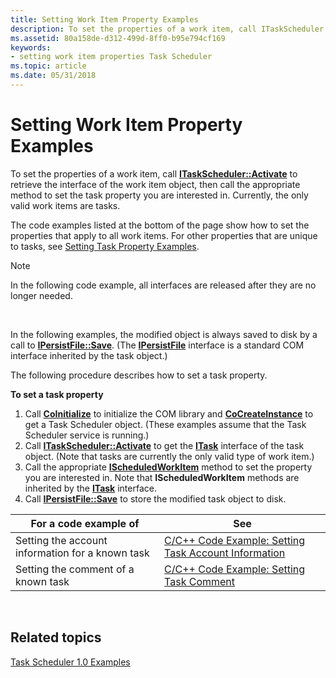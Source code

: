 ```yaml
---
title: Setting Work Item Property Examples
description: To set the properties of a work item, call ITaskScheduler Activate to retrieve the interface of the work item object, then call the appropriate method to set the task property you are interested in. Currently, the only valid work items are tasks.
ms.assetid: 80a158de-d312-499d-8ff0-b95e794cf169
keywords:
- setting work item properties Task Scheduler
ms.topic: article
ms.date: 05/31/2018
---
```


# Setting Work Item Property Examples

To set the properties of a work item, call [**ITaskScheduler::Activate**](/windows/desktop/api/Mstask/nf-mstask-itaskscheduler-activate) to retrieve the interface of the work item object, then call the appropriate method to set the task property you are interested in. Currently, the only valid work items are tasks.

The code examples listed at the bottom of the page show how to set the properties that apply to all work items. For other properties that are unique to tasks, see [Setting Task Property Examples](setting-task-property-examples.md).

> [!Note]  
> In the following code example, all interfaces are released after they are no longer needed.

 

In the following examples, the modified object is always saved to disk by a call to [**IPersistFile::Save**](/windows/win32/api/objidl/nf-objidl-ipersistfile-save). (The [**IPersistFile**](/windows/win32/api/objidl/nn-objidl-ipersistfile) interface is a standard COM interface inherited by the task object.)

The following procedure describes how to set a task property.

**To set a task property**

1.  Call [**CoInitialize**](/windows/win32/api/objbase/nf-objbase-coinitialize) to initialize the COM library and [**CoCreateInstance**](/windows/win32/api/combaseapi/nf-combaseapi-cocreateinstance) to get a Task Scheduler object. (These examples assume that the Task Scheduler service is running.)
2.  Call [**ITaskScheduler::Activate**](/windows/desktop/api/Mstask/nf-mstask-itaskscheduler-activate) to get the [**ITask**](/windows/desktop/api/Mstask/nn-mstask-itask) interface of the task object. (Note that tasks are currently the only valid type of work item.)
3.  Call the appropriate [**IScheduledWorkItem**](/windows/desktop/api/Mstask/nn-mstask-ischeduledworkitem) method to set the property you are interested in. Note that **IScheduledWorkItem** methods are inherited by the [**ITask**](/windows/desktop/api/Mstask/nn-mstask-itask) interface.
4.  Call [**IPersistFile::Save**](/windows/win32/api/objidl/nf-objidl-ipersistfile-save) to store the modified task object to disk.



| For a code example of                            | See                                                                                                           |
|--------------------------------------------------|---------------------------------------------------------------------------------------------------------------|
| Setting the account information for a known task | [C/C++ Code Example: Setting Task Account Information](c-c-code-example-setting-task-account-information.md) |
| Setting the comment of a known task              | [C/C++ Code Example: Setting Task Comment](c-c-code-example-setting-task-comment.md)                         |



 

## Related topics

<dl> <dt>

[Task Scheduler 1.0 Examples](task-scheduler-1-0-examples.md)
</dt> </dl>

 

 